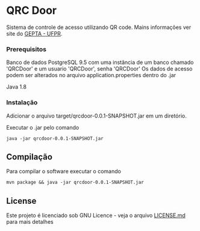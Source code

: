 # QRC Door

Sistema de controle de acesso utilizando QR code. Mains informações ver site do [GEPTA - UFPR](http://gepta.weebly.com/qrc-door.html).

### Prerequisitos

Banco de dados PostgreSQL 9.5 com uma instância de um banco chamado 'QRCDoor' e um usuario 'QRCDoor', senha 'QRCDoor'
Os dados de acesso podem ser alterados no arquivo application.properties dentro do .jar

Java 1.8

### Instalação

Adicionar o arquivo target/qrcdoor-0.0.1-SNAPSHOT.jar em um diretório.

Executar o .jar pelo comando 

```
java -jar qrcdoor-0.0.1-SNAPSHOT.jar
```

## Compilação

Para compilar o software executar o comando
```
mvn package && java -jar qrcdoor-0.0.1-SNAPSHOT.jar
```

## License

Este projeto é licenciado sob GNU Licence - veja o arquivo [LICENSE.md](LICENSE.md) para mais detalhes

